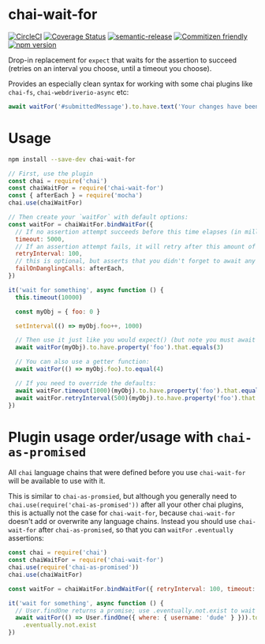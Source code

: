 # chai-wait-for

[![CircleCI](https://circleci.com/gh/jcoreio/chai-wait-for.svg?style=svg)](https://circleci.com/gh/jcoreio/chai-wait-for)
[![Coverage Status](https://codecov.io/gh/jcoreio/chai-wait-for/branch/master/graph/badge.svg)](https://codecov.io/gh/jcoreio/chai-wait-for)
[![semantic-release](https://img.shields.io/badge/%20%20%F0%9F%93%A6%F0%9F%9A%80-semantic--release-e10079.svg)](https://github.com/semantic-release/semantic-release)
[![Commitizen friendly](https://img.shields.io/badge/commitizen-friendly-brightgreen.svg)](http://commitizen.github.io/cz-cli/)
[![npm version](https://badge.fury.io/js/chai-wait-for.svg)](https://badge.fury.io/js/chai-wait-for)

Drop-in replacement for `expect` that waits for the assertion to succeed (retries on an interval you choose, until a timeout
you choose).

Provides an especially clean syntax for working with some chai plugins like `chai-fs`, `chai-webdriverio-async` etc:

```js
await waitFor('#submittedMessage').to.have.text('Your changes have been saved!')
```

# Usage

```sh
npm install --save-dev chai-wait-for
```

```js
// First, use the plugin
const chai = require('chai')
const chaiWaitFor = require('chai-wait-for')
const { afterEach } = require('mocha')
chai.use(chaiWaitFor)

// Then create your `waitFor` with default options:
const waitFor = chaiWaitFor.bindWaitFor({
  // If no assertion attempt succeeds before this time elapses (in milliseconds), the waitFor will fail.
  timeout: 5000,
  // If an assertion attempt fails, it will retry after this amount of time (in milliseconds)
  retryInterval: 100,
  // this is optional, but asserts that you didn't forget to await any waitFor() calls
  failOnDanglingCalls: afterEach,
})

it('wait for something', async function () {
  this.timeout(10000)

  const myObj = { foo: 0 }

  setInterval(() => myObj.foo++, 1000)

  // Then use it just like you would expect() (but note you must await it!)
  await waitFor(myObj).to.have.property('foo').that.equals(3)

  // You can also use a getter function:
  await waitFor(() => myObj.foo).to.equal(4)

  // If you need to override the defaults:
  await waitFor.timeout(1000)(myObj).to.have.property('foo').that.equals(3)
  await waitFor.retryInterval(500)(myObj).to.have.property('foo').that.equals(3)
})
```

# Plugin usage order/usage with `chai-as-promised`

All `chai` language chains that were defined before you use `chai-wait-for` will be available to use with it.

This is similar to `chai-as-promsied`, but although you generally need to `chai.use(require('chai-as-promised'))` after
all your other chai plugins, this is actually not the case for `chai-wait-for`, because `chai-wait-for` doesn't add or
overwrite any language chains.
Instead you should use `chai-wait-for` after `chai-as-promised`, so that you can `waitFor` `.eventually` assertions:

```js
const chai = require('chai')
const chaiWaitFor = require('chai-wait-for')
chai.use(require('chai-as-promised'))
chai.use(chaiWaitFor)

const waitFor = chaiWaitFor.bindWaitFor({ retryInterval: 100, timeout: 5000 })

it('wait for something', async function () {
  // User.findOne returns a promise; use .eventually.not.exist to wait for user to be deleted
  await waitFor(() => User.findOne({ where: { username: 'dude' } })).to
    .eventually.not.exist
})
```

